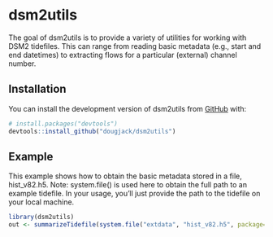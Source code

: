 
<!-- README.md is generated from README.Rmd. Please edit that file -->

# dsm2utils

<!-- badges: start -->
<!-- badges: end -->

The goal of dsm2utils is to provide a variety of utilities for working
with DSM2 tidefiles. This can range from reading basic metadata (e.g.,
start and end datetimes) to extracting flows for a particular (external)
channel number.

## Installation

You can install the development version of dsm2utils from
[GitHub](https://github.com/) with:

``` r
# install.packages("devtools")
devtools::install_github("dougjack/dsm2utils")
```

## Example

This example shows how to obtain the basic metadata stored in a file,
hist_v82.h5. Note: system.file() is used here to obtain the full path to
an example tidefile. In your usage, you’ll just provide the path to the
tidefile on your local machine.

``` r
library(dsm2utils)
out <- summarizeTidefile(system.file("extdata", "hist_v82.h5", package="dsm2utils", mustWork=TRUE))
```
